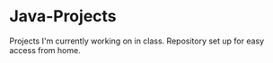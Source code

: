 # Java-Projects
Projects I'm currently working on in class. Repository set up for easy access from home.

